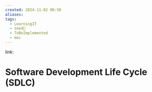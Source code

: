 ```yaml
---
created: 2024-11-02 00:50
aliases: 
tags:
  - LearningIT
  - seed🌱
  - ToBeImplemented
  - moc
---
```


link:

# Software Development Life Cycle (SDLC)
